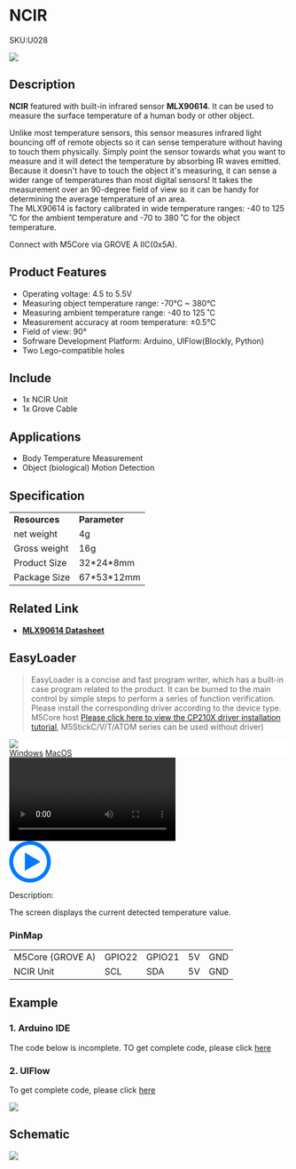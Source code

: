 # NCIR

<el-tag effect="plain">SKU:U028</el-tag>

<div class="product_pic"><img src="assets/img/product_pics/unit/M5GO_Unit_ncir.webp"></div>

## Description

**NCIR** featured with built-in infrared sensor **MLX90614**. It can be used to measure the surface temperature of a human body or other object.<br>

Unlike most temperature sensors, this sensor measures infrared light bouncing off of remote objects so it can sense temperature without having to touch them physically. Simply point the sensor towards what you want to measure and it will detect the temperature by absorbing IR waves emitted. Because it doesn't have to touch the object it's measuring, it can sense a wider range of temperatures than most digital sensors! It takes the measurement over an 90-degree field of view so it can be handy for determining the average temperature of an area.<br>
The MLX90614 is factory calibrated in wide temperature ranges: -40 to 125 ˚C for the ambient temperature and -70 to 380 ˚C for the object temperature. 

Connect with M5Core via GROVE A IIC(0x5A).

## Product Features

- Operating voltage: 4.5 to 5.5V
- Measuring object temperature range: -70°C ~ 380°C
- Measuring ambient temperature range: -40 to 125 ˚C 
- Measurement accuracy at room temperature: ±0.5°C
- Field of view: 90°
- Sofrware Development Platform: Arduino, UIFlow(Blockly, Python)
- Two Lego-compatible holes

## Include

- 1x NCIR Unit
- 1x Grove Cable

## Applications

-  Body Temperature Measurement
-  Object (biological) Motion Detection


## Specification

<table>
   <tr style="font-weight:bold">
      <td>Resources</td>
      <td>Parameter</td>
   </tr>
   <tr>
      <td>net weight</td>
      <td>4g</td>
   </tr>
   <tr>
      <td>Gross weight</td>
      <td>16g</td>
   </tr>
   <tr>
      <td>Product Size</td>
      <td>32*24*8mm</td>
   </tr>
   <tr>
      <td>Package Size</td>
      <td>67*53*12mm</td>
   </tr>
 </table>

## Related Link

- **[MLX90614 Datasheet](https://m5stack.oss-cn-shenzhen.aliyuncs.com/resource/docs/datasheet/hat/MLX90614-Datasheet-Melexis_en.pdf)**

## EasyLoader

>EasyLoader is a concise and fast program writer, which has a built-in case program related to the product. It can be burned to the main control by simple steps to perform a series of function verification. Please install the corresponding driver according to the device type. M5Core host [Please click here to view the CP210X driver installation tutorial](en/arduino/arduino_development), M5StickC/V/T/ATOM series can be used without driver)

<div class="easyloader-box">
    <div style="background-color:white;">
        <div><img src="https://m5stack.oss-cn-shenzhen.aliyuncs.com/image/easyloader_intro.webp"></div>
        <div class="easyloader-btn">
            <a href="https://m5stack.oss-cn-shenzhen.aliyuncs.com/EasyLoader/Windows/UNIT/For%20M5Core/EasyLoader_NCIR_UNIT_With_M5Core.exe">Windows</a>
            <a href="https://m5stack.oss-cn-shenzhen.aliyuncs.com/EasyLoader/MacOS/UNIT/EasyLoader_NCIR_UNIT_With_M5Core.dmg">MacOS</a>
            <!-- <a>Linux</a>
            <a>MacOS</a> -->
        </div>
    </div>
    <div>
        <video id="example_video" controls>
            <source src="https://m5stack.oss-cn-shenzhen.aliyuncs.com/video/Product_example_video/Unit/NCIR_UNIT.mp4" type="video/mp4">
        </video>
        <div class="easyloader-mask">
        <a>
            <svg id="play-btn" t="1583228776634" class="icon" viewBox="0 0 1024 1024" version="1.1" xmlns="http://www.w3.org/2000/svg" p-id="4152" width="75" height="75"><path d="M512 0C229.216 0 0 229.216 0 512s229.216 512 512 512 512-229.216 512-512S794.784 0 512 0z m0 928C282.24 928 96 741.76 96 512S282.24 96 512 96s416 186.24 416 416-186.24 416-416 416zM384 288l384 224-384 224z" p-id="4153" fill="#007aff"></path></svg></a>
            <p>Description:</p>
            <p>The screen displays the current detected temperature value.</p>
        </div>
    </div>
</div>

### PinMap

<table>
 <tr><td>M5Core (GROVE A)</td><td>GPIO22</td><td>GPIO21</td><td>5V</td><td>GND</td></tr>
 <tr><td>NCIR Unit</td><td>SCL</td><td>SDA</td><td>5V</td><td>GND</td></tr>
</table>

## Example

### 1. Arduino IDE

The code below is incomplete. TO get complete code, please click [here](https://github.com/m5stack/M5Stack/tree/master/examples/Unit/NCIR_MLX90614)

### 2. UIFlow

To get complete code, please click [here](https://github.com/m5stack/M5-ProductExampleCodes/tree/master/Unit/NCIR/UIFlow)

<img src="assets/img/product_pics/unit/unit_example/NCIR/example_unit_ncir_03.webp">

## Schematic

<img src="assets/img/product_pics/unit/ncir_sch.JPG">

<script>

   var purchase_link = 'https://m5stack.com/collections/m5-unit/products/ncir-sensor-unit';


   anchor_search(purchase_link);
   scrollFunc();

</script>